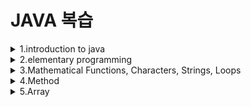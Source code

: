 # JAVA 복습

<details>

<summary>1.introduction to java</summary>

## 1.introduction to java

#### Intro

- source code 란 high-level language 로 쓰여진 프로그램을 뜻한다.
- source code 는 컴퓨터가 이해할 수 없으며 이해할 수 있는 코드로 바꿔주는 tool 을 interpreter 또는 compiler라고 한다.
- interpreter 는 source code 로 부터 statement 를 읽어 machine code 로 바꿔 바로 실행한다.
- compiler 는 전체 source code 를 machine code file 로 바꾸고 그 파일이 실행된다.

#### Why Java?

- Java is simple: Java 는 C++과 비슷하지만 더 기능적이고 단점은 적다.
- Java is object-oriented: Java 는 객체지향적인 언어이다.
- Java is distributed: Java 는 networking capability 를 가지고 있다.
- Java is interpreted: Source code 는 컴파일 시 OS가 인식할 수 없는 bytecode(.class file)로 변환된다. 그리고 JVM이 bytecode를 OS가 인식할 수 있게 해준다. 따라서 OS에 종속적이지 않고 java 파일 하나만 만들면 어느 디바이스에서든 실행할 수 있다.
- Java is robust: Java 는 다른 언어에서 나타나는 problem 이나 error 를 발견할 수 있으며 runtime exception handling 특징을 가지고 있다.
- Java is secure: Java 는 잘못된 프로그램으로 인한 피해를 줄이기 위해 여러 보안 메커니즘을 구현했다.
- Java is architecture-neutral: 한 번 써지면 어디서든지 실행 가능하다. (JVM 의 특징)
- Java is portable: 바로 위의 특징으로 인해 Java 는 portable 하다.
- Java is multithreaded
- Java is dynamic: Java 는 진화하는 것에 적응하도록 설계되었다. 새로운 기능은 필요할 때마다 쉽게 추가될 수 있다.

#### JVM, JRE, JDK

- JVM 은 위에서 설명한 것과 같고 JRE 는 JVM 을 생성하는 디스크 상의 부분이다. JDK 는 개발자들이 JVM 과 JRE 에 의해 실행되고 구동될 수 있는 자바 프로그램을 생성할 수 있게 도와준다.

#### Java Program 실행 과정

- .Java 형식으로 파일을 저장한다. file name 과 public class 'name' 이 반드시 같아야 한다.
- .class file 로 Compile 된다. 예시로 javac Welcome.java 가 있으며 문법적인 에러가 없다면 Welcome.class 라는 파일이 생성된다.
- .class file 은 JVM 에 의해 실행된다.
</details>

<details>

<summary>2.elementary programming</summary>

## 2.elementary programming

#### Identifiers

- identifier 는 letter, digit, undersores, dollar sign 으로 이루어진다.
- 숫자로 시작할 수 없다.
- reserved word 와 겹치면 안 된다.
- true, false, null 도 될 수 없다.
- 길이 제한 없다.

#### Constants

- final datatype CONSTANTNAME = VALUE; 과 같은 식으로 작성

#### Naming Conventions

- 의미 있는 이름을 사용한다.
- variable 과 method 이름: 소문자를 사용한다. 다른 단어들이 붙어 있는 경우 대문자로 구분한다.
- class 이름: 대문자로 시작한다.
- 상수: 글자 전부 대문자로 이루어져 있으며 다른 단어들은 밑줄로 구분한다.

#### Floating-point Number

- floating-point number 는 근사치이다.
- 예를 들어, System.out.println(1.0-0.1-0.1-0.1-0.1-0.1); -> 0.5000000000000001, Not 0.5
- 따라서 Integer 를 통해 계산하는 것이 정확하다.

#### Exponent Operation

- Math.pow(2, 3); -> 8

#### Literals

- 프로그램에서 직접 표현한 값을 의미한다.

#### Integer Literals

- Integer literal 은 정수 변수에 할당될 수 있다.
- 범위가 안 맞으면 컴파일 오류가 날 수 있다.
- 범위는 -2<sup>31</sup> 부터 2<sup>31</sup>-1 까지이다.
- Long type 으로 나타내기 위해 뒤에 L을 붙일 수 있다. 예를 들어 2147483548L

#### Floating-Point Literals

- 기본적으로, floating-point literal 은 double type value 와 같이 다뤄진다.
- 뒤에 F를 붙이거나 D를 붙여서 float, double 로 만들 수 있다.
- Double type 과 Float type 의 차이점은 Double type 이 더 정밀하다는 것이다.

#### Current Time

- currentTimeMillis 메소드는 01-01-1970 부터 지금까지의 시간을 밀리초로 반환한다.

#### Numeric Type Conversion

- 다른 type 끼리 연산을 할 때 한 가지 타입으로 통합돼서 계산된다. 우선순위는 double > float > long > int 이다.

#### Type Casting

- type 을 확장할 때는 암시적으로 캐스팅 해주지만 type 을 축소할 때는 명시적으로 캐스팅 해준다.

#### Operator ^

- 두 bool 값이 서로 같을 때 false

#### Conditional Expressions

- y = (x>0)?1:-1; ==> 조건문이 참이면 1 거짓이면 -1
</details>

<details>

<summary>3.Mathematical Functions, Characters, Strings, Loops</summary>

## 3.Mathematical Functions, Characters, Strings, Loops

#### Mathematical Function

- Java 는 Math 클래스를 통해 유용한 메소드를 제공한다.
- 예를 들어 상수 PI, E가 있고 메소드 min, max, abs 등이 있다.

#### The random Method

- Math.random()
- 랜덤으로 double 형의 value 를 생성한다. 범위 0.0 ~ 1.0

#### Character Data Type

- char 형의 variable 도 증감연산이 가능하다.

#### Unicode Format

- Java character 는 Unicode 를 사용한다.

#### The String Type

- char 형은 오직 하나의 문자만 표현한다.
- 문자열을 표현하기 위해서는 String 이라는 데이터형을 사용해야 한다.
- String 은 몇 Java 라이브러리에 predefined 되어 있지만 primitive type 은 아니다.
- 이는 reference type 이며 Ch.9에서 다시 볼 예정이다.

#### Instance method and static method

- object 기반의 메소드를 Instance method 라고 하고 object 없이 실행될 수 있는 메소드를 static method라고 한다.

#### Conversion between Strings and Numbers

- parseInt 를 사용하거나 String s = number + ""; 등과 같은 방법이 있다.

#### Caution when loop

- loop 조건문에서 floating-point value를 사용하면 안된다.
- floating-point value는 근사치이므로, 이들을 사용하면 정확한 결과가 나오지 않는다.

#### do-while loop

- 최소 한 번은 실행한다.

#### 어떤 loop 를 쓸까?

- 일반적으로 반복 횟수가 정해져 있을 때 for 문을 사용한다.
- while 은 반복 횟수가 정해져 있지 않거나 input 이 0일때까지 하는 반복 때 사용한다.
- do-while 은 while 을 사용하고 싶은데 한 번은 실행해야 할 때 사용한다.
</details>

<details>

<summary>4.Method</summary>

## 4.method

### Defining Methods

- Method signature 는 method name 과 parameter list 로 이루어져 있다.
- Method header 에 정의된 변수를 formal parameter 라고 한다.
- 함수를 정의할 때 static 을 사용하면 객체를 생성하지 않고도 사용할 수 있다.
- 함수를 실행할 때 parameter 에 넣는 변수를 actual parameter 혹은 argument 라고 한다.
- return value type 대로 return 해야 한다.

### Reuse Methods from Other Classes

- 같은 패키지에 있으면 import 할 필요 없이, ClassName.methodName을 통해 다른 class의 메소드를 사용할 수 있다.
- pass by value: 복사된 데이터를 전달하여 구성함으로써, 값을 수정해도 원본의 데이터에는 영향을 주지 않는다.

### Overloading Methods

- 메소드 이름은 같고 parameter list 는 다르다.
- 리턴값만 다른 것은 오버로딩이라고 볼 수 없다.
- 접근 제어자도 자유롭게 지정 가능하다.
- 사용하는 이유는 같은 기능을 하는 메소드를 하나의 이름으로 사용할 수 있고 메소드 이름을 절약할 수 있기 때문이다.


</details>

<details>

<summary>5.Array</summary>

## 5.Array

#### Introducing Arrays

- double[] myList = new double[10]; 과 같은 형태로 정의한다.
- 배열의 크기는 변수로도 지정 가능하다.
- datatype arrayRefVar[]; 같은 형태도 허용은 되나 비추천한다.
- 한번 배열이 생성되면 그 크기는 고정이다.
- arrayRefVar.length 를 통해 배열의 크기를 알 수 있다.

#### Default Values

- numeric primitive data type 에는 0
- char type 에는 '\u0000'
- boolean type 에는 false


#### Array Initializers

- 선언, 생성, 초기화를 한 번에 하는 방법: double[] myList = {1.9, 2.9, 3.4, 3.5};
- double[] myList; myList = {1.9, 2.9, 3.4, 3.5};와 같이 따로 하면 오류가 생긴다.

#### Copying Arrays

- list2 = list1 과 같이 '='을 통해 복사를  list1에서 list2로 reference value 를 복사한다.
- 그러면 복사된 배열과 원본의 배열이 변경될 때 서로 간의 값이 변경된다.
- pass by value 를 하려면 for 문을 통해 요소를 일일이 넣어주면 된다.
- System.arraycopy 메소드 이용
<pre><code>
System.arraycopy(Object src, int srcPos, Object dest, int destPos, int length);
// src : 원본 배열
// srcPos : 원본 배열에서 복사할 항목의 시작 인덱스
// dest : 새 배열
// destPos : 새 배열에서 붙여넣을 시작 인덱스
// length: 복사할 개수
</code></pre>

#### Passing Arrays to Methods

- 메소드에 배열을 넘겨줄 때, 배열의 reference 가 넘어간다.

#### Pass by Value

- Pass by Value 란 복사된 데이터를 전달하여 구성함으로써, 값을 수정하여도 원본의 데이터에는 영향을 주지 않도록 하는 방식이다.
- 매개 변수의 type 이 primitive type 일 때와 배열일 때의 차이점: 원시값이 매개변수일 때 메소드 내부의 매개변수 값을 변경하여도 메소드 외부의 변수 값에 영향을 미치지 않는다. 배열이 매개변수 type 일 때, 배열에 대한 참조가 메소드에 전달된다. 따라서 메소드 내에서 발생하는 배열의 변경 사항은 원래 배열에 영향을 준다.

#### Array Class

- 정렬은 프로그래밍에서 자주 사용되므로, 자바는 정렬 메소드를 지원한다. java.util.Arrays.sort(array);
- Java8 부터 Arrays.parallelSort(list) 또한 지원하지만 이는 큰 데이터 처리할 때만 사용할 것을 추천한다.
- Array.equals(list1, list2) : 두 배열이 같은지 검사한다.
- Array.fill(list, 5) : 배열을 5로 채워 넣음, Array.fill(list, 1, 5, 8) : 1번 부터 5번까지 8로 채워 넣는다.
- Array.toString(list) : 배열의 요소들을 string 으로 return 한다.
</details>